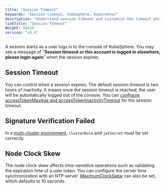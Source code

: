 ```yaml
---
title: "Session Timeout"
keywords: "Session timeout, KubeSphere, Kubernetes"
description: "Understand session timeout and customize the timeout period."
linkTitle: "Session Timeout"
Weight: 16420
version: "v3.4"
---
```


A session starts as a user logs in to the console of KubeSphere. You may see a message of "**Session timeout or this account is logged in elsewhere, please login again**" when the session expires.

## Session Timeout

You can control when a session expires. The default session timeout is two hours of inactivity. It means once the session timeout is reached, the user will be automatically logged out of the console. You can [configure accessTokenMaxAge and accessTokenInactivityTimeout](../../../access-control-and-account-management/external-authentication/set-up-external-authentication/) for the session timeout.

## Signature Verification Failed

In a [multi-cluster environment](../../../multicluster-management/enable-multicluster/direct-connection/#prepare-a-member-cluster), `clusterRole` and `jwtSecret` must be set correctly.

## Node Clock Skew 

The node clock skew affects time-sensitive operations such as validating the expiration time of a user token. You can configure the server time synchronization with an NTP server. [MaximumClockSkew](../../../access-control-and-account-management/external-authentication/set-up-external-authentication/) can also be set, which defaults to 10 seconds.